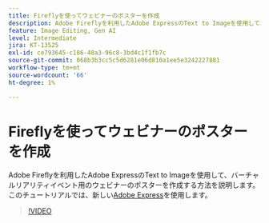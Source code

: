 ```yaml
---
title: Fireflyを使ってウェビナーのポスターを作成
description: Adobe Fireflyを利用したAdobe ExpressのText to Imageを使用して、バーチャルリアリティイベント用のウェビナーのポスターを作成する方法を説明します
feature: Image Editing, Gen AI
level: Intermediate
jira: KT-13525
exl-id: ce793645-c186-48a3-96c8-3bd4c1f1fb7c
source-git-commit: 068b3b3cc5c5d6281e06d810a1ee5e3242227881
workflow-type: tm+mt
source-wordcount: '66'
ht-degree: 1%

---
```


# Fireflyを使ってウェビナーのポスターを作成

Adobe Fireflyを利用したAdobe ExpressのText to Imageを使用して、バーチャルリアリティイベント用のウェビナーのポスターを作成する方法を説明します。 このチュートリアルでは、新しい[Adobe Express](https://www.adobe.com/express/)を使用します。

>[!VIDEO](https://video.tv.adobe.com/v/3420810?quality=12&learn=on&hidetitle=true)
